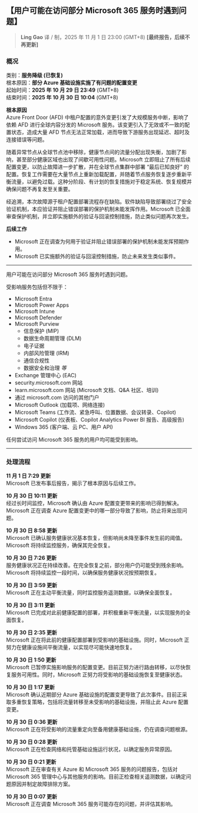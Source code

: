 ## 【用户可能在访问部分 Microsoft 365 服务时遇到问题】

> **Ling Gao** 译 / 制，2025 年 11 月 1 日 23:00 (GMT+8) **[最终报告，后续不再更新]**

### 概况

类别：**服务降级 (已恢复)**  
根本原因：**部分 Azure 基础设施实施了有问题的配置变更**  
起始时间：**2025 年 10 月 29 日 23:49** (GMT+8)  
结束时间：**2025 年 10 月 30 日 10:04** (GMT+8)

**根本原因**  
Azure Front Door (AFD) 中租户配置的意外变更引发了大规模服务中断，影响了依赖 AFD 进行全球内容分发的 Microsoft 服务。该变更引入了无效或不一致的配置状态，造成大量 AFD 节点无法正常加载，进而导致下游服务出现延迟、超时及连接错误等问题。

随着异常节点从全球节点池中移除，健康节点间的流量分配出现失衡，加剧了影响，甚至部分健康区域也出现了间歇可用性问题。Microsoft 立即阻止了所有后续配置变更，以防止故障进一步扩散，并在全球节点集群中部署 “最后已知良好” 的配置。恢复工作需要在大量节点上重新加载配置，并随着节点服务恢复逐步重新平衡流量，以避免过载。这种分阶段、有计划的恢复措施对于稳定系统、恢复规模并确保问题不再复发至关重要。

经追溯，本次故障源于租户配置部署流程存在缺陷。软件缺陷导致部署绕过了安全验证机制，本应验证并阻止错误部署的保护机制未能发挥作用。Microsoft 已全面审查保护机制，并立即实施额外的验证与回滚控制措施，防止类似问题再次发生。

**后续工作**  

- Microsoft 正在调查为何用于验证并阻止错误部署的保护机制未能发挥预期作用。
- Microsoft 已实施额外的验证与回滚控制措施，防止未来发生类似事件。

---
用户可能在访问部分 Microsoft 365 服务时遇到问题。

受影响服务包括但不限于：

- Microsoft Entra
- Microsoft Power Apps
- Microsoft Intune
- Microsoft Defender
- Microsoft Purview
	- 信息保护 (MIP)
	- 数据生命周期管理 (DLM)
	- 电子证据
	- 内部风险管理 (IRM)
	- 通信合规性
	- 数据安全和治理 *等*
- Exchange 管理中心 (EAC)
- security.microsoft.com 网站
- learn.microsoft.com 网站 (Microsoft 文档、Q&A 社区、培训)
- 通过 microsoft.com 访问的其他门户
- Microsoft Outlook (加载项、网络连接)
- Microsoft Teams (工作流、紧急呼叫、位置数据、会议转录、Copilot)
- Microsoft Copilot (仪表板、Copilot Analytics Power BI 报告、高级报告)
- Windows 365 (客户端、云 PC、用户 API)

任何尝试访问 Microsoft 365 服务的用户均可能受到影响。

---
### 处理流程

**11 月 1 日 7:29 更新**  
Microsoft 已发布事后报告，揭示了根本原因与后续工作。

**10 月 30 日 10:11 更新**  
经过长时间监控，Microsoft 确认由 Azure 配置变更带来的影响已得到解决。Microsoft 正在调查 Azure 配置变更中的哪一部分导致了影响，防止将来出现问题。

**10 月 30 日 8:58 更新**  
Microsoft 已确认服务健康状况基本恢复，但影响尚未降至事件发生前的阈值。Microsoft 将持续监控服务，确保其完全恢复。

**10 月 30 日 7:26 更新**  
服务健康状况正在持续改善。在完全恢复之前，部分用户仍可能受到残余影响。Microsoft 将持续监控一段时间，以确保服务健康状况按预期恢复。

**10 月 30 日 3:59 更新**  
Microsoft 正在主动平衡流量，同时监控服务遥测数据，以确保全面恢复。

**10 月 30 日 3:11 更新**  
Microsoft 已完成对此前健康配置的部署，并积极重新平衡流量，以实现服务的全面恢复。

**10 月 30 日 2:35 更新**  
Microsoft 正在将此前的健康配置部署到受影响的基础设施。同时，Microsoft 正努力在健康设施间平衡流量，以实现尽可能快速地恢复。

**10 月 30 日 1:50 更新**  
Microsoft 已暂停实施影响服务的配置变更。目前正努力进行路由转移，以尽快恢复服务可用性。同时，Microsoft 正努力将受影响的基础设施恢复至健康状态。

**10 月 30 日 1:17 更新**  
Microsoft 确认近期部分 Azure 基础设施的配置变更导致了此次事件。目前正采取多重恢复策略，包括将流量转移至未受影响的基础设施，并阻止此 Azure 配置变更。

**10 月 30 日 0:36 更新**  
Microsoft 正在将受影响的流量重定向至备用健康基础设施，仍在调查问题根源。

**10 月 30 日 0:28 更新**  
Microsoft 正在检查网络和托管基础设施运行状况，以确定服务异常原因。

**10 月 30 日 0:21 更新**  
Microsoft 正在审查有关 Azure 和 Microsoft 365 服务的问题报告，包括对 Microsoft 365 管理中心与其他服务的影响。目前正检查相关遥测数据，以确定问题原因并制定故障排除方案。

**10 月 30 日 0:07 更新**  
Microsoft 正在调查 Microsoft 365 服务可能存在的问题，并评估其影响。